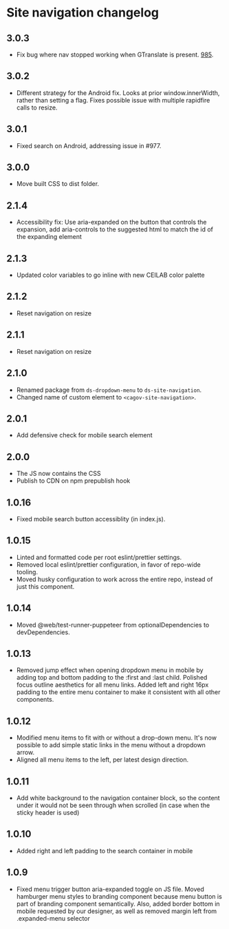 # Site navigation changelog

## 3.0.3
* Fix bug where nav stopped working when GTranslate is present. [985](https://github.com/cagov/design-system/issues/985).

## 3.0.2
* Different strategy for the Android fix. Looks at prior window.innerWidth, rather than setting a flag. Fixes possible issue with multiple rapidfire calls to resize.

## 3.0.1
* Fixed search on Android, addressing issue in #977.

## 3.0.0
* Move built CSS to dist folder.

## 2.1.4
* Accessibility fix: Use aria-expanded on the button that controls the expansion, add aria-controls to the suggested html to match the id of the expanding element

## 2.1.3
* Updated color variables to go inline with new CEILAB color palette
## 2.1.2
* Reset navigation on resize
## 2.1.1
* Reset navigation on resize
## 2.1.0
* Renamed package from `ds-dropdown-menu` to `ds-site-navigation`.
* Changed name of custom element to `<cagov-site-navigation>`.

## 2.0.1
* Add defensive check for mobile search element

## 2.0.0
* The JS now contains the CSS
* Publish to CDN on npm prepublish hook

## 1.0.16
* Fixed mobile search button accessiblity (in index.js).

## 1.0.15
* Linted and formatted code per root eslint/prettier settings.
* Removed local eslint/prettier configuration, in favor of repo-wide tooling.
* Moved husky configuration to work across the entire repo, instead of just this component.

## 1.0.14
* Moved @web/test-runner-puppeteer from optionalDependencies to devDependencies.

## 1.0.13
* Removed jump effect when opening dropdown menu in mobile by adding top and bottom padding to the :first and :last child. Polished focus outline aesthetics for all menu links. Added left and right 16px padding to the entire menu container to make it consistent with all other components. 

## 1.0.12
* Modified menu items to fit with or without a drop-down menu. It's now possible to add simple static links in the menu without a dropdown arrow.
* Aligned all menu items to the left, per latest design direction.

## 1.0.11
* Add white background to the navigation container block, so the content under it would not be seen through when scrolled (in case when the sticky header is used)

## 1.0.10
* Added right and left padding to the search container in mobile

## 1.0.9
* Fixed menu trigger button aria-expanded toggle on JS file. Moved hamburger menu styles to branding component because menu button is part of branding component semantically. Also, added border bottom in mobile requested by our designer, as well as removed margin left from .expanded-menu selector 
